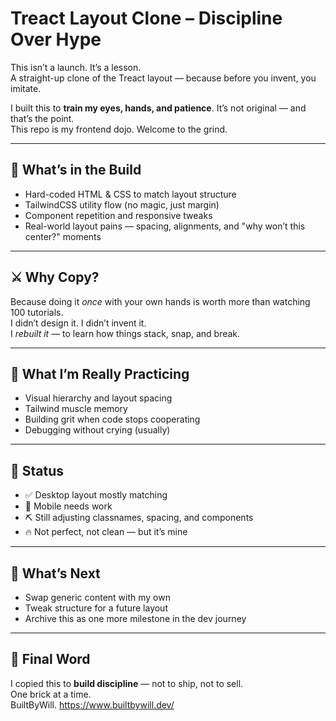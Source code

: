 # Treact Layout Clone – Discipline Over Hype

This isn’t a launch. It’s a lesson.  
A straight-up clone of the Treact layout — because before you invent, you imitate.  

I built this to **train my eyes, hands, and patience**. It’s not original — and that’s the point.  
This repo is my frontend dojo. Welcome to the grind.

---

## 🔨 What’s in the Build

- Hard-coded HTML & CSS to match layout structure  
- TailwindCSS utility flow (no magic, just margin)  
- Component repetition and responsive tweaks  
- Real-world layout pains — spacing, alignments, and "why won’t this center?" moments

---

## ⚔️ Why Copy?

Because doing it *once* with your own hands is worth more than watching 100 tutorials.  
I didn’t design it. I didn’t invent it.  
I *rebuilt it* — to learn how things stack, snap, and break.

---

## 🎯 What I’m Really Practicing

- Visual hierarchy and layout spacing  
- Tailwind muscle memory  
- Building grit when code stops cooperating  
- Debugging without crying (usually)

---

## 🚧 Status

- ✅ Desktop layout mostly matching  
- 🔄 Mobile needs work  
- ⛏️ Still adjusting classnames, spacing, and components  
- 🔥 Not perfect, not clean — but it’s mine

---

## 🧱 What’s Next

- Swap generic content with my own  
- Tweak structure for a future layout  
- Archive this as one more milestone in the dev journey

---

## 💬 Final Word

I copied this to **build discipline** — not to ship, not to sell.  
One brick at a time.  
BuiltByWill. 
https://www.builtbywill.dev/


